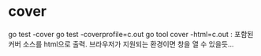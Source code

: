 # cover
go test -cover
go test -coverprofile=c.out
go tool cover -html=c.out : 포함된 커버 소스를 html으로 출력. 브라우저가 지원되는 환경이면 창을 열 수 있을듯...
